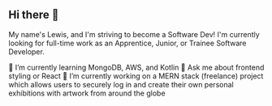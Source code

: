 ## Hi there 👋

My name's Lewis, and I'm striving to become a Software Dev!
I'm currently looking for full-time work as an Apprentice, Junior, or Trainee Software Developer.

🌱 I’m currently learning MongoDB, AWS, and Kotlin 
💬 Ask me about frontend styling or React 
🔭 I’m currently working on a MERN stack (freelance) project which allows users to securely log in and create their own personal exhibitions with artwork from around the globe




<!--
**LEWISBIRCH2/LEWISBIRCH2** is a ✨ _special_ ✨ repository because its `README.md` (this file) appears on your GitHub profile.

Here are some ideas to get you started:

🤔 I’m looking for help with ...
- 👯 I’m looking to collaborate on ...
- 📫 How to reach me: ...
- 😄 Pronouns: ...
- ⚡ Fun fact: ...
-->
